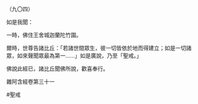 （九〇四）

如是我聞：

一時，佛住王舍城迦蘭陀竹園。

爾時，世尊告諸比丘：「若諸世間眾生，彼一切皆依於地而得建立；如是一切諸眾，如來聲聞眾最為第一……」如是廣說，乃至「聖戒。」

佛說此經已，諸比丘聞佛所說，歡喜奉行。

雜阿含經卷第三十一



#聖戒
